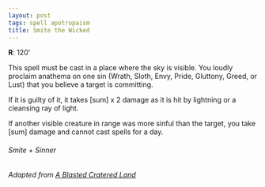 ```yaml
---
layout: post
tags: spell apotropaism
title: Smite the Wicked
---
```

**R**: 120'

This spell must be cast in a place where the sky is visible. You loudly proclaim anathema on one sin (Wrath, Sloth, Envy, Pride, Gluttony, Greed, or Lust) that you believe a target is committing. 

If it is guilty of it, it takes [sum] x 2 damage as it is hit by lightning or a cleansing ray of light.

If another visible creature in range was more sinful than the target, you take [sum] damage and cannot cast spells for a day.

###### Smite + Sinner

###### Adapted from [A Blasted Cratered Land](https://crateredland.blogspot.com/2019/01/the-cleric.html)
